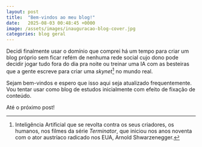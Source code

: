 ```yaml
---
layout: post
title:  "Bem-vindos ao meu blog!"
date:   2025-08-03 00:48:45 +0000
image: /assets/images/inauguracao-blog-cover.jpg
categories: blog geral
---
```

Decidi finalmente usar o domínio que comprei há um tempo para criar um blog próprio sem ficar refém de nenhuma rede social cujo dono pode decidir jogar tudo fora do dia pra noite ou treinar uma IA com as besteiras que a gente escreve para criar uma *skynet*[^1] no mundo real.

Sejam bem-vindos e espero que isso aqui seja atualizado frequentemente. Vou tentar usar como blog de estudos inicialmente com efeito de fixação de conteúdo.

Até o próximo post!

[^1]: Inteligência Artificial que se revolta contra os seus criadores, os humanos, nos filmes da série *Terminator*, que iniciou nos anos noventa com o ator austríaco radicado nos EUA, Arnold Shwarzenegger.